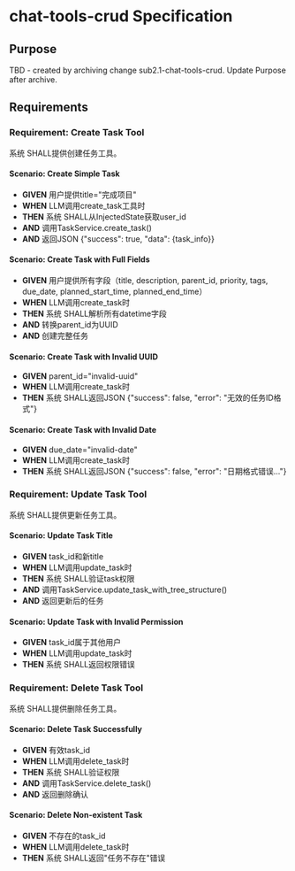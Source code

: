 # chat-tools-crud Specification

## Purpose
TBD - created by archiving change sub2.1-chat-tools-crud. Update Purpose after archive.
## Requirements
### Requirement: Create Task Tool
系统 SHALL提供创建任务工具。

#### Scenario: Create Simple Task
- **GIVEN** 用户提供title="完成项目"
- **WHEN** LLM调用create_task工具时
- **THEN** 系统 SHALL从InjectedState获取user_id
- **AND** 调用TaskService.create_task()
- **AND** 返回JSON {"success": true, "data": {task_info}}

#### Scenario: Create Task with Full Fields
- **GIVEN** 用户提供所有字段（title, description, parent_id, priority, tags, due_date, planned_start_time, planned_end_time）
- **WHEN** LLM调用create_task时
- **THEN** 系统 SHALL解析所有datetime字段
- **AND** 转换parent_id为UUID
- **AND** 创建完整任务

#### Scenario: Create Task with Invalid UUID
- **GIVEN** parent_id="invalid-uuid"
- **WHEN** LLM调用create_task时
- **THEN** 系统 SHALL返回JSON {"success": false, "error": "无效的任务ID格式"}

#### Scenario: Create Task with Invalid Date
- **GIVEN** due_date="invalid-date"
- **WHEN** LLM调用create_task时
- **THEN** 系统 SHALL返回JSON {"success": false, "error": "日期格式错误..."}

### Requirement: Update Task Tool
系统 SHALL提供更新任务工具。

#### Scenario: Update Task Title
- **GIVEN** task_id和新title
- **WHEN** LLM调用update_task时
- **THEN** 系统 SHALL验证task权限
- **AND** 调用TaskService.update_task_with_tree_structure()
- **AND** 返回更新后的任务

#### Scenario: Update Task with Invalid Permission
- **GIVEN** task_id属于其他用户
- **WHEN** LLM调用update_task时
- **THEN** 系统 SHALL返回权限错误

### Requirement: Delete Task Tool
系统 SHALL提供删除任务工具。

#### Scenario: Delete Task Successfully
- **GIVEN** 有效task_id
- **WHEN** LLM调用delete_task时
- **THEN** 系统 SHALL验证权限
- **AND** 调用TaskService.delete_task()
- **AND** 返回删除确认

#### Scenario: Delete Non-existent Task
- **GIVEN** 不存在的task_id
- **WHEN** LLM调用delete_task时
- **THEN** 系统 SHALL返回"任务不存在"错误

